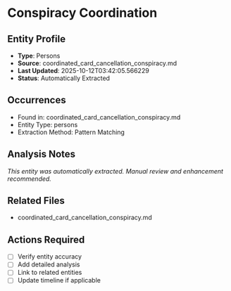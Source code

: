 # Conspiracy Coordination

## Entity Profile
- **Type**: Persons
- **Source**: coordinated_card_cancellation_conspiracy.md
- **Last Updated**: 2025-10-12T03:42:05.566229
- **Status**: Automatically Extracted

## Occurrences
- Found in: coordinated_card_cancellation_conspiracy.md
- Entity Type: persons
- Extraction Method: Pattern Matching

## Analysis Notes
*This entity was automatically extracted. Manual review and enhancement recommended.*

## Related Files
- coordinated_card_cancellation_conspiracy.md

## Actions Required
- [ ] Verify entity accuracy
- [ ] Add detailed analysis
- [ ] Link to related entities
- [ ] Update timeline if applicable
